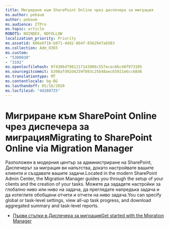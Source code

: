```yaml
---
title: Мигриране към SharePoint Online чрез диспечера за миграция
ms.author: pebaum
author: pebaum
ms.audience: ITPro
ms.topic: article
ROBOTS: NOINDEX, NOFOLLOW
localization_priority: Priority
ms.assetid: 686e8f18-b871-4dd2-864f-8562947ab583
ms.collection: Adm_O365
ms.custom:
- "5300030"
- "3192"
ms.openlocfilehash: 0f4386d7981217143806c557ecac6bc40f973105
ms.sourcegitcommit: b398afd92d4259f893c25b48aec65921e6cc68d6
ms.translationtype: MT
ms.contentlocale: bg-BG
ms.lasthandoff: 05/16/2020
ms.locfileid: "44268725"
---
```

# <a name="migrating-to-sharepoint-online-via-migration-manager"></a><span data-ttu-id="c0f11-102">Мигриране към SharePoint Online чрез диспечера за миграция</span><span class="sxs-lookup"><span data-stu-id="c0f11-102">Migrating to SharePoint Online via Migration Manager</span></span>

<span data-ttu-id="c0f11-103">Разположен в модерния център за администриране на SharePoint, Диспечерът за миграция ви напътства, докато настройвате вашите клиенти и създавате вашите задачи.</span><span class="sxs-lookup"><span data-stu-id="c0f11-103">Located in the modern SharePoint Admin Center, the Migration Manager guides you through the setup of your clients and the creation of your tasks.</span></span> <span data-ttu-id="c0f11-104">Можете да зададете настройки за глобално ниво или ниво на задача, да прегледате напредъка задача и да изтеглите обобщени отчети и отчети на ниво задача.</span><span class="sxs-lookup"><span data-stu-id="c0f11-104">You can specify global or task-level settings, view all-up task progress, and download aggregated summary and task-level reports.</span></span>

- [<span data-ttu-id="c0f11-105">Първи стъпки в Диспечера за миграция</span><span class="sxs-lookup"><span data-stu-id="c0f11-105">Get started with the Migration Manager</span></span>](https://docs.microsoft.com/sharepointmigration/mm-get-started)
